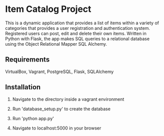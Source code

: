 # Item Catalog Project
This is a dynamic application that provides a list of items within a variety of categories that provides a user registration and authentication system. Registered users can post, edit and delete their own items. Written in Python with Flask, the app makes SQL queries to a relational database using the Object Relational Mapper SQL Alchemy.
## Requirements
VirtualBox, Vagrant, PostgreSQL, Flask, SQLAlchemy
## Installation
1. Navigate to the directory inside a vagrant environment


2. Run 'database_setup.py' to create the database


3. Run 'python app.py'
4. Navigate to localhost:5000 in your browser

